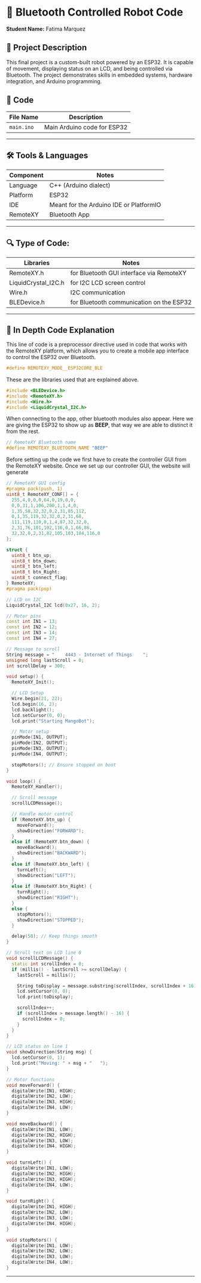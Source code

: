 # 🤖 Bluetooth Controlled Robot Code

**Student Name:** Fatima Marquez

## 🧠 Project Description
This final project is a custom-built robot powered by an ESP32. It is capable of movement, displaying status on an LCD, and being controlled via Bluetooth. The project demonstrates skills in embedded systems, hardware integration, and Arduino programming.

## 📂 Code

| File Name            | Description                                         |
|----------------------|-----------------------------------------------------|
| `main.ino`           | Main Arduino code for ESP32                         |

---

## 🛠️ Tools & Languages
| Component              | Notes                          |
|------------------------|--------------------------------|
| Language      | C++ (Arduino dialect)                   |
| Platform      | ESP32                                   |
| IDE           | Meant for the Arduino IDE or PlatformIO |
| RemoteXY      | Bluetooth App                           |

---

## 🔍 Type of Code:

| Libraries           | Notes                                    |
|---------------------|------------------------------------------|
| RemoteXY.h          | for Bluetooth GUI interface via RemoteXY |
| LiquidCrystal_I2C.h | for I2C LCD screen control               |
| Wire.h              |  I2C communication                       |
| BLEDevice.h         | for Bluetooth communication on the ESP32 |

---

## 📂 In Depth Code Explanation

This line of code is a preprocessor directive used in code that works with the RemoteXY platform, which allows you to create a mobile app interface to control the ESP32 over Bluetooth.
```cpp
#define REMOTEXY_MODE__ESP32CORE_BLE
```

These are the libraries used that are explained above.
```cpp
#include <BLEDevice.h>
#include <RemoteXY.h>
#include <Wire.h>
#include <LiquidCrystal_I2C.h>
```

When connecting to the app, other bluetooth modules also appear. Here we are giving the ESP32 to show up as **BEEP**, that way we are able to distinct it from the rest.
```cpp
// RemoteXY Bluetooth name
#define REMOTEXY_BLUETOOTH_NAME "BEEP"
```

Before setting up the code we first have to create the controller GUI from the RemoteXY website. Once we set up our controller GUI, the website will generate
```cpp
// RemoteXY GUI config
#pragma pack(push, 1)
uint8_t RemoteXY_CONF[] = {
  255,4,0,0,0,64,0,19,0,0,
  0,0,31,1,106,200,1,1,4,0,
  1,35,58,32,32,0,2,31,85,112,
  0,1,35,119,32,32,0,2,31,68,
  111,119,110,0,1,4,87,32,32,0,
  2,31,76,101,102,116,0,1,66,86,
  32,32,0,2,31,82,105,103,104,116,0
};
```

```cpp
struct {
  uint8_t btn_up;
  uint8_t btn_down;
  uint8_t btn_left;
  uint8_t btn_Right;
  uint8_t connect_flag;
} RemoteXY;
#pragma pack(pop)
```

```cpp
// LCD on I2C
LiquidCrystal_I2C lcd(0x27, 16, 2);
```

```cpp
// Motor pins
const int IN1 = 13;
const int IN2 = 12;
const int IN3 = 14;
const int IN4 = 27;
```

```cpp
// Message to scroll
String message = "    4443 - Internet of Things    ";
unsigned long lastScroll = 0;
int scrollDelay = 300;
```

```cpp
void setup() {
  RemoteXY_Init();

  // LCD Setup
  Wire.begin(21, 22);
  lcd.begin(16, 2);
  lcd.backlight();
  lcd.setCursor(0, 0);
  lcd.print("Starting MangoBot");

  // Motor setup
  pinMode(IN1, OUTPUT);
  pinMode(IN2, OUTPUT);
  pinMode(IN3, OUTPUT);
  pinMode(IN4, OUTPUT);

  stopMotors(); // Ensure stopped on boot
}
```

```cpp
void loop() {
  RemoteXY_Handler();

  // Scroll message
  scrollLCDMessage();

  // Handle motor control
  if (RemoteXY.btn_up) {
    moveForward();
    showDirection("FORWARD");
  }
  else if (RemoteXY.btn_down) {
    moveBackward();
    showDirection("BACKWARD");
  }
  else if (RemoteXY.btn_left) {
    turnLeft();
    showDirection("LEFT");
  }
  else if (RemoteXY.btn_Right) {
    turnRight();
    showDirection("RIGHT");
  }
  else {
    stopMotors();
    showDirection("STOPPED");
  }

  delay(50); // Keep things smooth
}

// Scroll text on LCD line 0
void scrollLCDMessage() {
  static int scrollIndex = 0;
  if (millis() - lastScroll >= scrollDelay) {
    lastScroll = millis();

    String toDisplay = message.substring(scrollIndex, scrollIndex + 16);
    lcd.setCursor(0, 0);
    lcd.print(toDisplay);

    scrollIndex++;
    if (scrollIndex > message.length() - 16) {
      scrollIndex = 0;
    }
  }
}

// LCD status on line 1
void showDirection(String msg) {
  lcd.setCursor(0, 1);
  lcd.print("Moving: " + msg + "   ");
}

// Motor functions
void moveForward() {
  digitalWrite(IN1, HIGH);
  digitalWrite(IN2, LOW);
  digitalWrite(IN3, HIGH);
  digitalWrite(IN4, LOW);
}

void moveBackward() {
  digitalWrite(IN1, LOW);
  digitalWrite(IN2, HIGH);
  digitalWrite(IN3, LOW);
  digitalWrite(IN4, HIGH);
}

void turnLeft() {
  digitalWrite(IN1, LOW);
  digitalWrite(IN2, HIGH);
  digitalWrite(IN3, HIGH);
  digitalWrite(IN4, LOW);
}

void turnRight() {
  digitalWrite(IN1, HIGH);
  digitalWrite(IN2, LOW);
  digitalWrite(IN3, LOW);
  digitalWrite(IN4, HIGH);
}

void stopMotors() {
  digitalWrite(IN1, LOW);
  digitalWrite(IN2, LOW);
  digitalWrite(IN3, LOW);
  digitalWrite(IN4, LOW);
}

```

---

